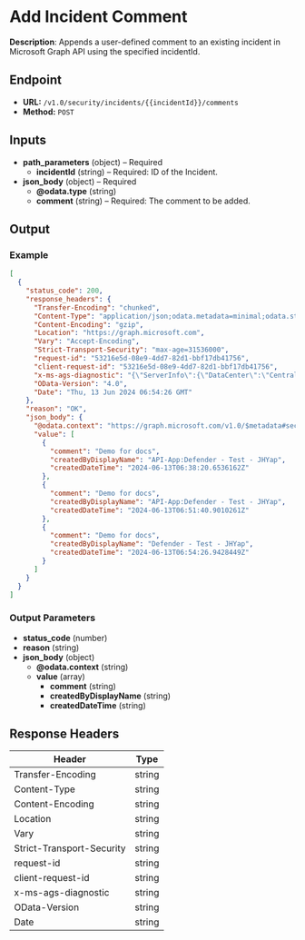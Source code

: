 # Add Incident Comment

**Description**: Appends a user-defined comment to an existing incident in Microsoft Graph API using the specified incidentId.

## Endpoint

- **URL:** `/v1.0/security/incidents/{{incidentId}}/comments`
- **Method:** `POST`
## Inputs

- **path_parameters** (object) – Required
  - **incidentId** (string) – Required: ID of the Incident.
- **json_body** (object) – Required
  - **@odata.type** (string)
  - **comment** (string) – Required: The comment to be added.
## Output

### Example

```json
[
  {
    "status_code": 200,
    "response_headers": {
      "Transfer-Encoding": "chunked",
      "Content-Type": "application/json;odata.metadata=minimal;odata.streaming=true;IEEE754Compatible=false;charset=utf-8",
      "Content-Encoding": "gzip",
      "Location": "https://graph.microsoft.com",
      "Vary": "Accept-Encoding",
      "Strict-Transport-Security": "max-age=31536000",
      "request-id": "53216e5d-08e9-4dd7-82d1-bbf17db41756",
      "client-request-id": "53216e5d-08e9-4dd7-82d1-bbf17db41756",
      "x-ms-ags-diagnostic": "{\"ServerInfo\":{\"DataCenter\":\"Central India\",\"Slice\":\"E\",\"Ring\":\"3\",\"ScaleUnit\":\"000\",\"RoleInstance\":\"PN1PEPF00007039\"}}",
      "OData-Version": "4.0",
      "Date": "Thu, 13 Jun 2024 06:54:26 GMT"
    },
    "reason": "OK",
    "json_body": {
      "@odata.context": "https://graph.microsoft.com/v1.0/$metadata#security/incidents('545')/comments",
      "value": [
        {
          "comment": "Demo for docs",
          "createdByDisplayName": "API-App:Defender - Test - JHYap",
          "createdDateTime": "2024-06-13T06:38:20.6536162Z"
        },
        {
          "comment": "Demo for docs",
          "createdByDisplayName": "API-App:Defender - Test - JHYap",
          "createdDateTime": "2024-06-13T06:51:40.9010261Z"
        },
        {
          "comment": "Demo for docs",
          "createdByDisplayName": "Defender - Test - JHYap",
          "createdDateTime": "2024-06-13T06:54:26.9428449Z"
        }
      ]
    }
  }
]
```
### Output Parameters

- **status_code** (number)
- **reason** (string)
- **json_body** (object)
  - **@odata.context** (string)
  - **value** (array)
    - **comment** (string)
    - **createdByDisplayName** (string)
    - **createdDateTime** (string)
## Response Headers

| Header | Type |
|--------|------|
| Transfer-Encoding | string |
| Content-Type | string |
| Content-Encoding | string |
| Location | string |
| Vary | string |
| Strict-Transport-Security | string |
| request-id | string |
| client-request-id | string |
| x-ms-ags-diagnostic | string |
| OData-Version | string |
| Date | string |